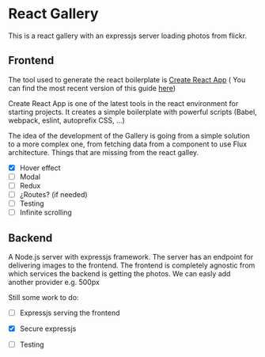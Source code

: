 # React Gallery

This is a react gallery with an expressjs server loading photos from flickr.

## Frontend
The tool used to generate the react boilerplate is [Create React App](https://github.com/facebookincubator/create-react-app)
( You can find the most recent version of this guide [here](https://github.com/facebookincubator/create-react-app/blob/master/packages/react-scripts/template/README.md))

Create React App is one of the latest tools in the react environment for starting projects. It creates a simple boilerplate with powerful scripts (Babel, webpack, eslint, autoprefix CSS, ...)

The idea of the development of the Gallery is going from a simple solution to a more complex one, from fetching data from a component to use Flux architecture.
Things that are missing from the react galley.
- [x] Hover effect
- [ ] Modal
- [ ] Redux
- [ ] ¿Routes? (if needed)
- [ ] Testing
- [ ] Infinite scrolling

## Backend
A Node.js server with expressjs framework.
The server has an endpoint for delivering images to the frontend. The frontend is completely agnostic from which services the backend is getting the photos.
We can easly add another provider e.g. 500px

Still some work to do:
- [ ] Expressjs serving the frontend
- [x] Secure expressjs
- [ ] Testing


